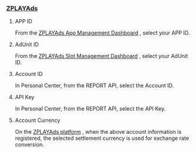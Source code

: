 ###     [ZPLAYAds](http://www.zplayads.com/) 
1. APP ID 
    
    From the [ZPLAYAds App Management Dashboard](http://www.zplayads.com/) , select your APP ID.

2. AdUnit ID
    
     From the [ZPLAYAds Slot Management Dashboard](http://www.zplayads.com/) , select your AdUnit ID. 
3. Account ID

   In Personal Center, from the REPORT API, select the Account ID.
4. API Key

   In Personal Center, from the REPORT API, select the API Key.
5. Account Currency
     
      On the [ZPLAYAds platform](http://www.zplayads.com/)  , when the above account information is registered, the selected settlement currency is used for exchange rate conversion.